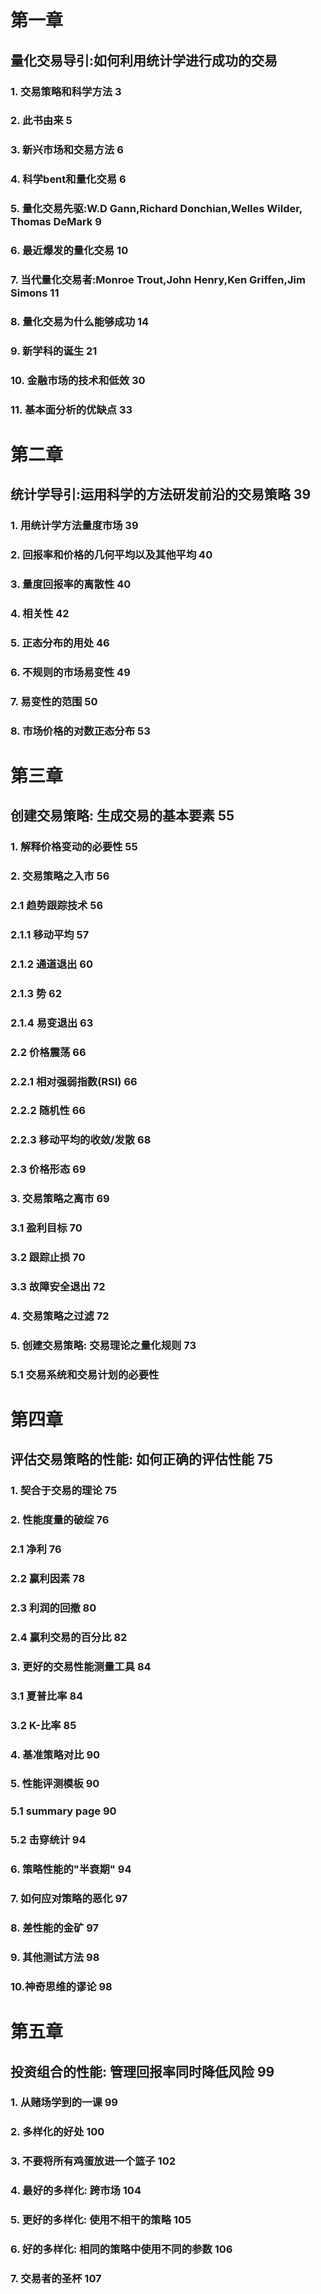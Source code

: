 # 第一章 
## 量化交易导引:如何利用统计学进行成功的交易
### 1. 交易策略和科学方法 3
### 2. 此书由来 5
### 3. 新兴市场和交易方法 6
### 4. 科学bent和量化交易 6
### 5. 量化交易先驱:W.D Gann,Richard Donchian,Welles Wilder, Thomas DeMark 9
### 6. 最近爆发的量化交易 10
### 7. 当代量化交易者:Monroe Trout,John Henry,Ken Griffen,Jim Simons 11
### 8. 量化交易为什么能够成功 14
### 9. 新学科的诞生 21
### 10. 金融市场的技术和低效 30
### 11. 基本面分析的优缺点 33

# 第二章
## 统计学导引:运用科学的方法研发前沿的交易策略 39
### 1. 用统计学方法量度市场 39
### 2. 回报率和价格的几何平均以及其他平均 40
### 3. 量度回报率的离散性 40
### 4. 相关性 42
### 5. 正态分布的用处 46
### 6. 不规则的市场易变性 49
### 7. 易变性的范围 50
### 8. 市场价格的对数正态分布 53
# 第三章
## 创建交易策略: 生成交易的基本要素 55
### 1. 解释价格变动的必要性 55
### 2. 交易策略之入市 56
### 2.1 趋势跟踪技术 56
### 2.1.1 移动平均 57
### 2.1.2 通道退出 60
### 2.1.3 势 62
### 2.1.4 易变退出 63
### 2.2 价格震荡 66
### 2.2.1 相对强弱指数(RSI) 66
### 2.2.2 随机性 66
### 2.2.3 移动平均的收敛/发散 68
### 2.3 价格形态 69
### 3. 交易策略之离市 69
### 3.1 盈利目标 70
### 3.2 跟踪止损 70
### 3.3 故障安全退出 72
### 4. 交易策略之过滤 72
### 5. 创建交易策略: 交易理论之量化规则 73
### 5.1 交易系统和交易计划的必要性
# 第四章
## 评估交易策略的性能: 如何正确的评估性能 75
### 1. 契合于交易的理论 75
### 2. 性能度量的破绽 76
### 2.1 净利 76
### 2.2 赢利因素 78
### 2.3 利润的回撤 80
### 2.4 赢利交易的百分比 82
### 3. 更好的交易性能测量工具 84
### 3.1 夏普比率 84
### 3.2 K-比率 85
### 4. 基准策略对比 90
### 5. 性能评测模板 90
### 5.1 summary page 90
### 5.2 击穿统计 94
### 6. 策略性能的"半衰期" 94
### 7. 如何应对策略的恶化 97
### 8. 差性能的金矿 97
### 9. 其他测试方法 98
### 10.神奇思维的谬论 98
# 第五章
## 投资组合的性能: 管理回报率同时降低风险 99
### 1. 从赌场学到的一课 99
### 2. 多样化的好处 100
### 3. 不要将所有鸡蛋放进一个篮子 102
### 4. 最好的多样化: 跨市场 104
### 5. 更好的多样化: 使用不相干的策略 105
### 6. 好的多样化: 相同的策略中使用不同的参数 106
### 7. 交易者的圣杯 107